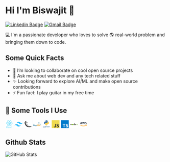 # Hi I'm Biswajit 👋

[![Linkedin Badge](https://img.shields.io/badge/-biswajit_kaushik-blue?style=flat&logo=Linkedin&logoColor=white&link=https://www.linkedin.com/in/biswajit-kaushik/)](https://www.linkedin.com/in/biswajit-kaushik-51b024203/)
[![Gmail Badge](https://img.shields.io/badge/-biswajitkaushik02-c14438?style=flat&logo=Gmail&logoColor=white&link=mailto:biswajitkaushik02@gmail.com)](mailto:biswajitkaushik02@gmail.com)
<!-- [![Website Badge](https://img.shields.io/badge/-biswajit.me-47CCCC?style=flat&logo=Google-Chrome&logoColor=white&link=biswajit.me)](https://biswajit.me) -->

💻 I'm a passionate developer who loves to solve 🌎 real-world problem and bringing them down to code.

## Some Quick Facts
- 🌱 I’m looking to collaborate on cool open source projects
- 💬 Ask me about web dev and any tech related stuff
- ✨ Looking forward to explore AI/ML and make open source contributions
- ⚡ Fun fact: I play guitar in my free time

<h2>🚀 Some Tools I Use</h2>
<p align="left">
<img src="https://raw.githubusercontent.com/devicons/devicon/master/icons/react/react-original-wordmark.svg" alt="react" width="25" height="25" />
<img src="https://raw.githubusercontent.com/devicons/devicon/master/icons/tailwindcss/tailwindcss-plain.svg" alt="tailwindcss" width="25" height="25" />
<img src="https://raw.githubusercontent.com/devicons/devicon/master/icons/flask/flask-original.svg" alt="flask" width="25" height="25" />
<img src="https://raw.githubusercontent.com/devicons/devicon/master/icons/mysql/mysql-original-wordmark.svg" alt="mysql" width="25" height="25" />
<img src="https://raw.githubusercontent.com/devicons/devicon/master/icons/python/python-original-wordmark.svg" alt="python" width="25" height="25" />
<img src="https://raw.githubusercontent.com/devicons/devicon/master/icons/javascript/javascript-original.svg" alt="javascript" width="25" height="25" />
<img src="https://raw.githubusercontent.com/devicons/devicon/master/icons/typescript/typescript-original.svg" alt="typescript" width="25" height="25" />
<img src="https://raw.githubusercontent.com/devicons/devicon/master/icons/nodejs/nodejs-original-wordmark.svg" alt="nodejs" width="25" height="25" />
<img src="https://raw.githubusercontent.com/github/explore/80688e429a7d4ef2fca1e82350fe8e3517d3494d/topics/aws/aws.png" alt="aws" width="25" height="25" />
</p>

## Github Stats
<p><img src="https://github-readme-stats.vercel.app/api?username=biswajit-k&amp;show_icons=true" alt="GitHub Stats"></p>
